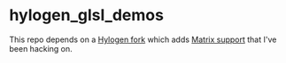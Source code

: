 # hylogen_glsl_demos

This repo depends on a [Hylogen fork](https://github.com/sleexyz/hylogen/issues/16#issuecomment-869584980) which adds [Matrix support](https://github.com/adpextwindong/hylogen/blob/protofeature/matrix/hylogen/src/Hylogen/Types/Mat.hs) that I've been hacking on.
